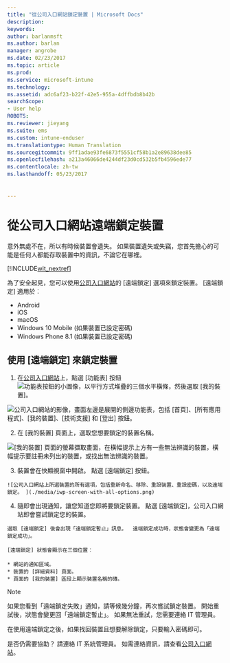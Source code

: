 ```yaml
---
title: "從公司入口網站鎖定裝置 | Microsoft Docs"
description: 
keywords: 
author: barlanmsft
ms.author: barlan
manager: angrobe
ms.date: 02/23/2017
ms.topic: article
ms.prod: 
ms.service: microsoft-intune
ms.technology: 
ms.assetid: adc6af23-b22f-42e5-955a-4dffbdb8b42b
searchScope:
- User help
ROBOTS: 
ms.reviewer: jieyang
ms.suite: ems
ms.custom: intune-enduser
ms.translationtype: Human Translation
ms.sourcegitcommit: 9ff1adae93fe6873f5551cf58b1a2e89638dee85
ms.openlocfilehash: a213a46066de4244df23d0cd532b5fb4596ede77
ms.contentlocale: zh-tw
ms.lasthandoff: 05/23/2017


---
```


# <a name="remotely-lock-your-device-from-the-company-portal-website"></a>從公司入口網站遠端鎖定裝置

意外無處不在，所以有時候裝置會遺失。 如果裝置遺失或失竊，您首先擔心的可能是任何人都能存取裝置中的資訊，不論它在哪裡。

[!INCLUDE[wit_nextref](includes/end-user-password-guidance.md)]

為了安全起見，您可以使用[公司入口網站](http://portal.manage.microsoft.com)的 [遠端鎖定] 選項來鎖定裝置。 [遠端鎖定] 適用於︰

* Android
* iOS
* macOS
* Windows 10 Mobile (如果裝置已設定密碼)
* Windows Phone 8.1 (如果裝置已設定密碼)

## <a name="to-use-remote-lock-to-lock-your-device"></a>使用 [遠端鎖定] 來鎖定裝置

1.    在[公司入口網站](http://portal.manage.microsoft.com)上，點選 [功能表] 按鈕![功能表按鈕的小圖像，以平行方式堆疊的三個水平橫條](/Intune/whats-new/media/CP_hamburger_menu.png)，然後選取 [我的裝置]。

  ![公司入口網站的影像，畫面左邊是展開的側邊功能表，包括 [首頁]、[所有應用程式]、[我的裝置]、[技術支援] 和 [登出] 按鈕。](/media/iwp-expanded-sidebar.png)

2. 在 [我的裝置] 頁面上，選取您想要鎖定的裝置名稱。

  ![[我的裝置] 頁面的螢幕擷取畫面，在橫幅提示上方有一些無法辨識的裝置，橫幅提示要註冊未列出的裝置，或找出無法辨識的裝置。](./media/macOS_enroll_002_tap_here_banner.png)

3.    裝置會在快顯視窗中開啟。 點選 [遠端鎖定] 按鈕。

    ![公司入口網站上所選裝置的所有選項，包括重新命名、移除、重設裝置、重設密碼，以及遠端鎖定。 ](./media/iwp-screen-with-all-options.png)

4.    隨即會出現通知，讓您知道您即將要鎖定裝置。 點選 [遠端鎖定]，公司入口網站即會嘗試鎖定您的裝置。

    選取 [遠端鎖定] 後會出現「遠端鎖定暫止」訊息。  遠端鎖定成功時，狀態會變更為「遠端鎖定成功」。

    [遠端鎖定] 狀態會顯示在三個位置︰

    * 網站的通知區域。
    * 裝置的 [詳細資料] 頁面。
    * 頁面的 [我的裝置] 區段上顯示裝置名稱的磚。

> [!Note]
> 如果您看到「遠端鎖定失敗」通知，請等候幾分鐘，再次嘗試鎖定裝置。 開始重試後，狀態會變更回「遠端鎖定暫止」。 如果無法重試，您需要連絡 IT 管理員。

在使用遠端鎖定之後，如果找回裝置且想要解除鎖定，只要輸入密碼即可。

是否仍需要協助？ 請連絡 IT 系統管理員。 如需連絡資訊，請查看[公司入口網站](http://portal.manage.microsoft.com)。

